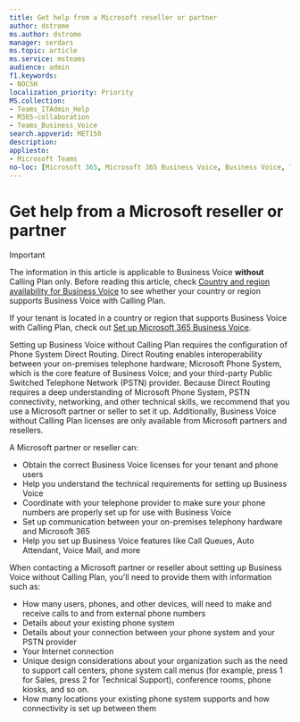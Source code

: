 ```yaml
---
title: Get help from a Microsoft reseller or partner
author: dstrome 
ms.author: dstrome
manager: serdars
ms.topic: article
ms.service: msteams
audience: admin
f1.keywords:
- NOCSH
localization_priority: Priority
MS.collection: 
- Teams_ITAdmin_Help
- M365-collaboration
- Teams_Business_Voice
search.appverid: MET150
description: 
appliesto: 
- Microsoft Teams
no-loc: [Microsoft 365, Microsoft 365 Business Voice, Business Voice, Teams, Microsoft Teams, Office 365]
---
```


# Get help from a Microsoft reseller or partner

> [!IMPORTANT]
> The information in this article is applicable to Business Voice **without** Calling Plan only. Before reading this article, check [Country and region availability for Business Voice](country-region-availability.md) to see whether your country or region supports Business Voice with Calling Plan.
>
> If your tenant is located in a country or region that supports Business Voice with Calling Plan, check out [Set up Microsoft 365 Business Voice](set-up-overview.md).

Setting up Business Voice without Calling Plan requires the configuration of Phone System Direct Routing. Direct Routing enables interoperability between your on-premises telephone hardware; Microsoft Phone System, which is the core feature of Business Voice; and your third-party Public Switched Telephone Network (PSTN) provider. Because Direct Routing requires a deep understanding of Microsoft Phone System, PSTN connectivity, networking, and other technical skills, we recommend that you use a Microsoft partner or seller to set it up. Additionally, Business Voice without Calling Plan licenses are only available from Microsoft partners and resellers.

A Microsoft partner or reseller can:

- Obtain the correct Business Voice licenses for your tenant and phone users
- Help you understand the technical requirements for setting up Business Voice
- Coordinate with your telephone provider to make sure your phone numbers are properly set up for use with Business Voice
- Set up communication between your on-premises telephony hardware and Microsoft 365
- Help you set up Business Voice features like Call Queues, Auto Attendant, Voice Mail, and more

When contacting a Microsoft partner or reseller about setting up Business Voice without Calling Plan, you'll need to provide them with information such as:

- How many users, phones, and other devices, will need to make and receive calls to and from external phone numbers
- Details about your existing phone system
- Details about your connection between your phone system and your PSTN provider
- Your Internet connection
- Unique design considerations about your organization such as the need to support call centers, phone system call menus (for example, press 1 for Sales, press 2 for Technical Support), conference rooms, phone kiosks, and so on.
- How many locations your existing phone system supports and how connectivity is set up between them

